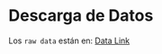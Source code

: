 # Descarga de Datos 

Los ```raw data``` están en: [Data Link](https://drive.google.com/drive/folders/14AUBN_c55VYES4JV6l4TTt37I0as3uxT?usp=sharing)
